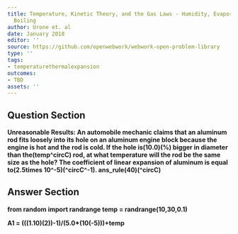 ```yaml
---
title: Temperature, Kinetic Theory, and the Gas Laws - Humidity, Evaporation, and
  Boiling
author: Urone et. al
date: January 2018
editor: ''
source: https://github.com/openwebwork/webwork-open-problem-library
type: ''
tags:
- temperaturethermalexpansion
outcomes:
- TBD
assets: ''
---
```


## Question Section 

<b>
<b>Unreasonable Results:<b> An automobile mechanic claims that an aluminum rod fits loosely into its hole on an aluminum engine block because the engine is hot and the rod is cold. If the hole is(10.0)(%) bigger in diameter than the(temp^circC) rod, at what temperature will the rod be the same size as the hole? The coefficient of linear expansion of aluminum is equal to(2.5times 10^-5)(^circC^-1).
ans_rule(40)(^circC)



## Answer Section

from random import randrange
temp = randrange(10,30,0.1)

A1 = (((1.10)**(2))-1)/(5.0*(10**(-5)))+temp